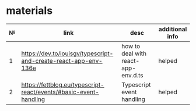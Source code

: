 # materials
| № | link | desc | additional info |
| ---| --- | --- | --- |
| 1 | https://dev.to/louisgv/typescript-and-create-react-app-env-136e | how to deal with react-app-env.d.ts | helped |
| 2 | https://fettblog.eu/typescript-react/events/#basic-event-handling | Typescript event handling | helped |